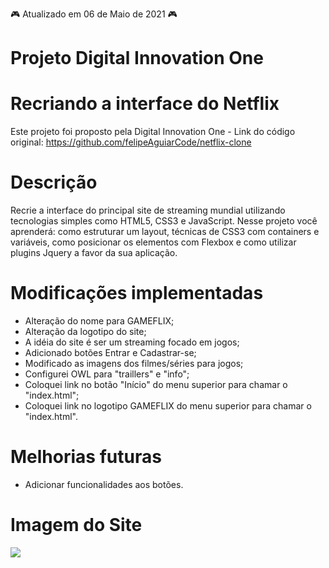 :video_game: Atualizado em 06 de Maio de 2021 :video_game:

# Projeto Digital Innovation One

# Recriando a interface do Netflix

Este projeto foi proposto pela Digital Innovation One - Link do código original: https://github.com/felipeAguiarCode/netflix-clone

# Descrição

Recrie a interface do principal site de streaming mundial utilizando tecnologias simples como HTML5, CSS3 e JavaScript. Nesse projeto você aprenderá: como estruturar um layout, técnicas de CSS3 com containers e variáveis, como posicionar os elementos com Flexbox e como utilizar plugins Jquery a favor da sua aplicação.

# Modificações implementadas

- Alteração do nome para GAMEFLIX;
- Alteração da logotipo do site;
- A idéia do site é ser um streaming focado em jogos;
- Adicionado botões Entrar e Cadastrar-se;
- Modificado as imagens dos filmes/séries para jogos;
- Configurei OWL para "traillers" e "info";
- Coloquei link no botão "Início" do menu superior para chamar o "index.html";
- Coloquei link no logotipo GAMEFLIX do menu superior para chamar o "index.html".

# Melhorias futuras

- Adicionar funcionalidades aos botões.

# Imagem do Site

<img src="https://i.ibb.co/4fPVHH1/download.png">
